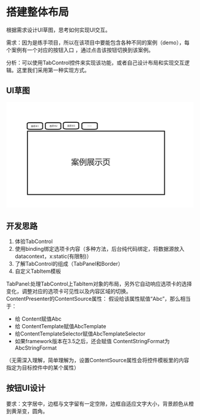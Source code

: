 ﻿# 搭建整体布局

根据需求设计UI草图，思考如何实现UI交互。

需求：因为是练手项目，所以在该项目中要能包含各种不同的案例（demo），每个案例有一个对应的按钮入口
，通过点击该按钮切换到该案例。

分析：可以使用TabControl控件来实现该功能，或者自己设计布局和实现交互逻辑。这里我们采用第一种实现方式。

## UI草图
![UI草图](./Images/布局设置UI草图.png)

## 开发思路
1. 体验TabControl
2. 使用binding绑定选项卡内容（多种方法，后台纯代码绑定，将数据源放入datacontext，x:static(有限制)）
3. 了解TabControl的组成（TabPanel和Border）
4. 自定义TabItem模板


TabPanel:处理TabControl上TabItem对象的布局，另外它自动响应选项卡的选择变化，调整对应的选项卡可见性以及内容区域的切换。  
ContentPresenter的ContentSource属性：
假设给该属性赋值“Abc”，那么相当于：
- 给 Content赋值Abc
- 给 ContentTemplate赋值AbcTemplate
- 给ContentTemplateSelector赋值AbcTemplateSelector
- 如果framework版本在3.5之后，还会赋值 ContentStringFormat为AbcStringFormat

（无需深入理解，简单理解为，设置ContentSource属性会将控件模板里的内容指定为目标控件中的某个属性）

## 按钮UI设计
要求：文字居中，边框与文字留有一定空隙，边框自适应文字大小，背景颜色从橙到黄渐变，圆角。  

